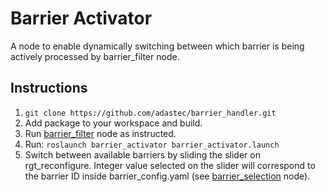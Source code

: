 # Barrier Activator

A node to enable dynamically switching between which barrier is being actively processed by barrier_filter node.

## Instructions
1. ```git clone https://github.com/adastec/barrier_handler.git```
2. Add package to your workspace and build.
3. Run [barrier_filter](https://github.com/adastec/barrier_handler/tree/master/barrier_filter) node as instructed.
4. Run: ```roslaunch barrier_activator barrier_activator.launch```
5. Switch between available barriers by sliding the slider on rgt_reconfigure. Integer value selected on the slider will correspond to the barrier ID inside barrier_config.yaml (see [barrier_selection](https://github.com/adastec/barrier_handler/tree/master/barrier_selection) node).

